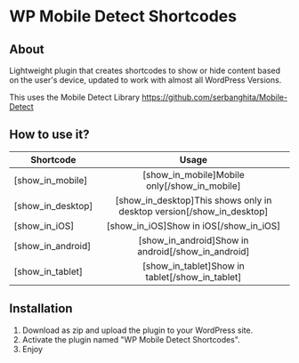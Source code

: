 # WP Mobile Detect Shortcodes

## About
Lightweight plugin that creates shortcodes to show or hide content based on the user's device, updated to work with almost all WordPress Versions.

This uses the Mobile Detect Library https://github.com/serbanghita/Mobile-Detect

## How to use it?

| Shortcode             | Usage                                                                    |
| --------------------- |:------------------------------------------------------------------------:|
| [show_in_mobile]      | [show_in_mobile]Mobile only[/show_in_mobile]                             |
| [show_in_desktop]     | [show_in_desktop]This shows only in desktop version[/show_in_desktop]    |
| [show_in_iOS]         | [show_in_iOS]Show in iOS[/show_in_iOS]                                   |
| [show_in_android]     | [show_in_android]Show in android[/show_in_android]                       |
| [show_in_tablet]      | [show_in_tablet]Show in tablet[/show_in_tablet]                          |

## Installation

1. Download as zip and upload the plugin to your WordPress site.
2. Activate the plugin named "WP Mobile Detect Shortcodes".
3. Enjoy